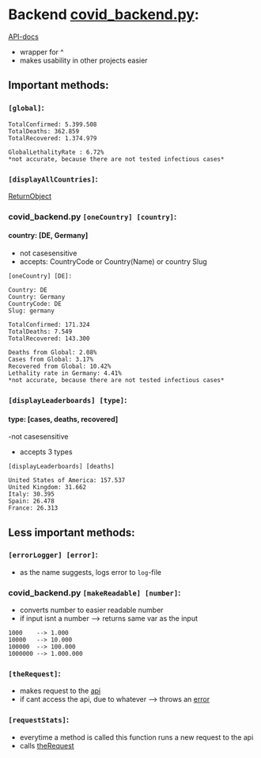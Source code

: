 

# Backend [covid_backend.py](https://github.com/xNaCly/scripts/blob/master/Covid19/covid_backend.py):
[API-docs](https://documenter.getpostman.com/view/10808728/SzS8rjbc?version=latest#9739c95f-ef1d-489b-97a9-0a6dfe2f74d8)
- wrapper for ^ 
- makes usability in other projects easier

## Important methods:

### `[global]`:
```
TotalConfirmed: 5.399.508
TotalDeaths: 362.859
TotalRecovered: 1.374.979

GlobalLethalityRate : 6.72%
*not accurate, because there are not tested infectious cases*
```
### `[displayAllCountries]`:

[ReturnObject](https://raw.githubusercontent.com/xNaCly/scripts/master/Covid19/available_countries.txt)

### covid_backend.py `[oneCountry] [country]`:
#### country: [DE, Germany] 
- not casesensitive 
- accepts: CountryCode or Country(Name) or country Slug
```
[oneCountry] [DE]:

Country: DE
Country: Germany
CountryCode: DE
Slug: germany

TotalConfirmed: 171.324
TotalDeaths: 7.549
TotalRecovered: 143.300

Deaths from Global: 2.08%
Cases from Global: 3.17%
Recovered from Global: 10.42%
Lethality rate in Germany: 4.41%
*not accurate, because there are not tested infectious cases*
```

### `[displayLeaderboards] [type]`:
#### type: [cases, deaths, recovered] 
-not casesensitive 
- accepts 3 types
```
[displayLeaderboards] [deaths]

United States of America: 157.537
United Kingdom: 31.662
Italy: 30.395
Spain: 26.478
France: 26.313
```

## Less important methods:

### `[errorLogger] [error]`:
- as the name suggests, logs error to `log`-file

### covid_backend.py `[makeReadable] [number]`:
- converts number to easier readable number
- if input isnt a number --> returns same var as the input
```
1000    --> 1.000
10000   --> 10.000
100000  --> 100.000
1000000 --> 1.000.000
```

### `[theRequest]`:
- makes request to the [api](https://documenter.getpostman.com/view/10808728/SzS8rjbc?version=latest#9739c95f-ef1d-489b-97a9-0a6dfe2f74d8)
- if cant access the api, due to whatever --> throws an [error](https://github.com/xNaCly/scripts/tree/master/Covid19#covid_backendpy-errorlogger-error)

### `[requestStats]`:
- everytime a method is called this function runs a new request to the api
- calls [theRequest](https://github.com/xNaCly/scripts/tree/master/Covid19#covid_backendpy-therequest)
